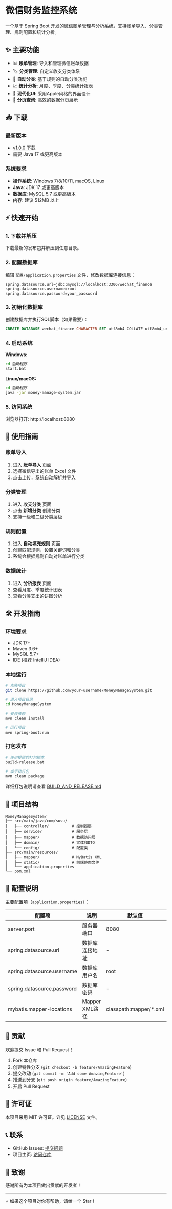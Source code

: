 # 微信财务监控系统

一个基于 Spring Boot 开发的微信账单管理与分析系统，支持账单导入、分类管理、规则配置和统计分析。

## ✨ 主要功能

- 📊 **账单管理**: 导入和管理微信账单数据
- 🏷️ **分类管理**: 自定义收支分类体系
- 🤖 **自动分类**: 基于规则的自动分类功能
- 📈 **统计分析**: 月度、季度、分类统计报表
- 🎨 **现代化UI**: 采用Apple风格的界面设计
- 📄 **分页查询**: 高效的数据分页展示

## 📥 下载

### 最新版本

- [v1.0.0 下载](https://github.com/your-username/MoneyManageSystem/releases/tag/v1.0.0)
- 需要 Java 17 或更高版本

### 系统要求

- **操作系统**: Windows 7/8/10/11, macOS, Linux
- **Java**: JDK 17 或更高版本
- **数据库**: MySQL 5.7 或更高版本
- **内存**: 建议 512MB 以上

## ⚡ 快速开始

### 1. 下载并解压

下载最新的发布包并解压到任意目录。

### 2. 配置数据库

编辑 `配置/application.properties` 文件，修改数据库连接信息：

```properties
spring.datasource.url=jdbc:mysql://localhost:3306/wechat_finance
spring.datasource.username=root
spring.datasource.password=your_password
```

### 3. 初始化数据库

创建数据库并执行SQL脚本（如果需要）：

```sql
CREATE DATABASE wechat_finance CHARACTER SET utf8mb4 COLLATE utf8mb4_unicode_ci;
```

### 4. 启动系统

**Windows:**
```bash
cd 启动程序
start.bat
```

**Linux/macOS:**
```bash
cd 启动程序
java -jar money-manage-system.jar
```

### 5. 访问系统

浏览器打开: http://localhost:8080

## 📖 使用指南

### 账单导入

1. 进入 **账单导入** 页面
2. 选择微信导出的账单 Excel 文件
3. 点击上传，系统自动解析并导入

### 分类管理

1. 进入 **收支分类** 页面
2. 点击 **新增分类** 创建分类
3. 支持一级和二级分类层级

### 规则配置

1. 进入 **自动填充规则** 页面
2. 创建匹配规则，设置关键词和分类
3. 系统会根据规则自动对账单进行分类

### 数据统计

1. 进入 **分析报表** 页面
2. 查看月度、季度统计图表
3. 查看分类支出的饼图分析

## 🛠️ 开发指南

### 环境要求

- JDK 17+
- Maven 3.6+
- MySQL 5.7+
- IDE (推荐 IntelliJ IDEA)

### 本地运行

```bash
# 克隆项目
git clone https://github.com/your-username/MoneyManageSystem.git

# 进入项目目录
cd MoneyManageSystem

# 安装依赖
mvn clean install

# 运行项目
mvn spring-boot:run
```

### 打包发布

```bash
# 使用提供的打包脚本
build-release.bat

# 或手动打包
mvn clean package
```

详细打包说明请查看 [BUILD_AND_RELEASE.md](./BUILD_AND_RELEASE.md)

## 📁 项目结构

```
MoneyManageSystem/
├── src/main/java/com/susu/
│   ├── controller/          # 控制器层
│   ├── service/             # 服务层
│   ├── mapper/              # 数据访问层
│   ├── domain/              # 实体和DTO
│   └── config/              # 配置类
├── src/main/resources/
│   ├── mapper/              # MyBatis XML
│   ├── static/              # 前端静态文件
│   └── application.properties
└── pom.xml
```

## 🔧 配置说明

主要配置项（`application.properties`）：

| 配置项 | 说明 | 默认值 |
|--------|------|--------|
| server.port | 服务器端口 | 8080 |
| spring.datasource.url | 数据库连接地址 | - |
| spring.datasource.username | 数据库用户名 | root |
| spring.datasource.password | 数据库密码 | - |
| mybatis.mapper-locations | Mapper XML路径 | classpath:mapper/*.xml |

## 🤝 贡献

欢迎提交 Issue 和 Pull Request！

1. Fork 本仓库
2. 创建特性分支 (`git checkout -b feature/AmazingFeature`)
3. 提交改动 (`git commit -m 'Add some AmazingFeature'`)
4. 推送到分支 (`git push origin feature/AmazingFeature`)
5. 开启 Pull Request

## 📄 许可证

本项目采用 MIT 许可证。详见 [LICENSE](./LICENSE) 文件。

## 📞 联系

- GitHub Issues: [提交问题](https://github.com/your-username/MoneyManageSystem/issues)
- 项目主页: [访问仓库](https://github.com/your-username/MoneyManageSystem)

## 🙏 致谢

感谢所有为本项目做出贡献的开发者！

---

⭐ 如果这个项目对你有帮助，请给一个 Star！
